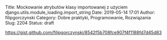 Title: Mockowanie atrybutów klasy importowanej z użyciem django.utils.module_loading.import_string
Date: 2019-05-14 17:01
Author: filipgorczynski
Category: Dobre praktyki, Programowanie, Rozwiązania
Slug: 2204
Status: draft

https://gist.github.com/filipgorczynski/8542f5b708fce907f4f1188fd7d45d83
